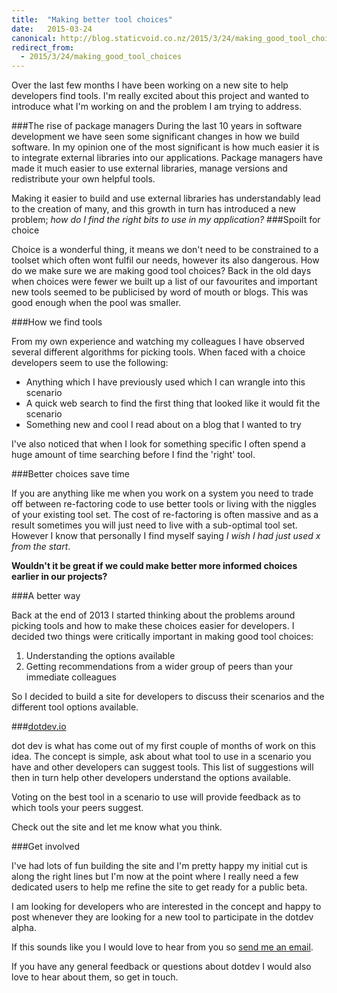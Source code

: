 ```yaml
---
title:  "Making better tool choices"
date:   2015-03-24
canonical: http://blog.staticvoid.co.nz/2015/3/24/making_good_tool_choices
redirect_from:
  - 2015/3/24/making_good_tool_choices
---
```

Over the last few months I have been working on a new site to help developers find tools. I'm really excited about this project and wanted to introduce what I'm working on and the problem I am trying to address.

###The rise of package managers
During the last 10 years in software development we have seen some significant changes in how we build software. In my opinion one of the most significant is how much easier it is to integrate external libraries into our applications. Package managers have made it much easier to use external libraries, manage versions and redistribute your own helpful tools.

Making it easier to build and use external libraries has understandably lead to the creation of many, and this growth in turn has introduced a new problem; <i>how do I find the right bits to use in my application?</i>
###Spoilt for choice

Choice is a wonderful thing, it means we don't need to be constrained to a toolset which often wont fulfil our needs, however its also dangerous. How do we make sure we are making good tool choices? Back in the old days when choices were fewer we built up a list of our favourites and important new tools seemed to be publicised by word of mouth or blogs. This was good enough when the pool was smaller.

###How we find tools

From my own experience and watching my colleagues I have observed several different algorithms for picking tools. When faced with a choice developers seem to use the following:

 - Anything which I have previously used which I can wrangle into this scenario
 - A quick web search to find the first thing that looked like it would fit the scenario
 - Something new and cool I read about on a blog that I wanted to try

I've also noticed that when I look for something specific I often spend a huge amount of time searching before I find the 'right' tool.

###Better choices save time

If you are anything like me when you work on a system you need to trade off between re-factoring code to use better tools or living with the niggles of your existing tool set. The cost of re-factoring is often massive and as a result sometimes you will just need to live with a sub-optimal tool set. However I know that personally I find myself saying *I wish I had just used x from the start*.

**Wouldn't it be great if we could make better more informed choices earlier in our projects?**

###A better way

Back at the end of 2013 I started thinking about the problems around picking tools and how to make these choices easier for developers. I decided two things were critically important in making good tool choices:

 1. Understanding the options available
 2. Getting recommendations from a wider group of peers than your immediate colleagues

So I decided to build a site for developers to discuss their scenarios and the different tool options available.

###[dotdev.io](http://dotdev.io)

dot dev is what has come out of my first couple of months of work on this idea. The concept is simple, ask about what tool to use in a scenario you have and other developers can suggest tools. This list of suggestions will then in turn help other developers understand the options available.

Voting on the best tool in a scenario to use will provide feedback as to which tools your peers suggest.

Check out the site and let me know what you think.

###Get involved

I've had lots of fun building the site and I'm pretty happy my initial cut is along the right lines but I'm now at the point where I really need a few dedicated users to help me refine the site to get ready for a public beta.

I am looking for developers who are interested in the concept and happy to post whenever they are looking for a new tool to participate in the dotdev alpha.

If this sounds like you I would love to hear from you so [send me an email](mailto:alpha@dotdev.io).

If you have any general feedback or questions about dotdev I would also love to hear about them, so get in touch.
